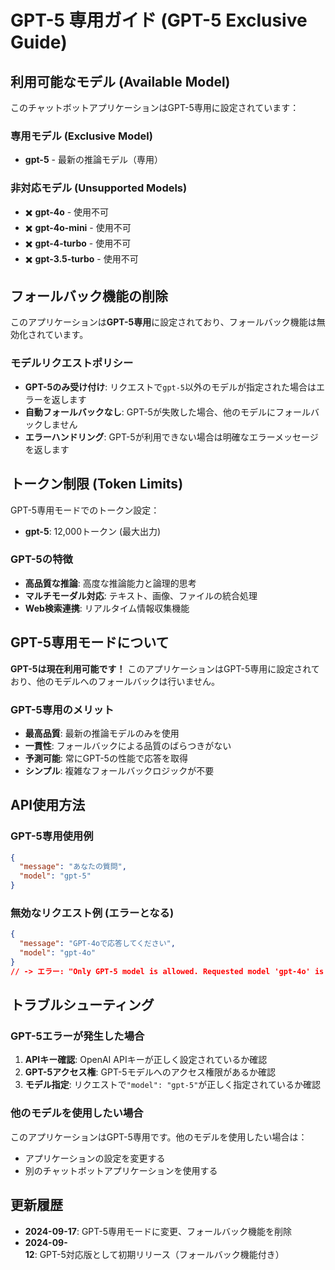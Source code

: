 # GPT-5 専用ガイド (GPT-5 Exclusive Guide)

## 利用可能なモデル (Available Model)

このチャットボットアプリケーションはGPT-5専用に設定されています：

### 専用モデル (Exclusive Model)
- **gpt-5** - 最新の推論モデル（専用）

### 非対応モデル (Unsupported Models)
- ✖️ **gpt-4o** - 使用不可
- ✖️ **gpt-4o-mini** - 使用不可
- ✖️ **gpt-4-turbo** - 使用不可
- ✖️ **gpt-3.5-turbo** - 使用不可

## フォールバック機能の削除

このアプリケーションは**GPT-5専用**に設定されており、フォールバック機能は無効化されています。

### モデルリクエストポリシー
- **GPT-5のみ受け付け**: リクエストで`gpt-5`以外のモデルが指定された場合はエラーを返します
- **自動フォールバックなし**: GPT-5が失敗した場合、他のモデルにフォールバックしません
- **エラーハンドリング**: GPT-5が利用できない場合は明確なエラーメッセージを返します

## トークン制限 (Token Limits)

GPT-5専用モードでのトークン設定：

- **gpt-5**: 12,000トークン (最大出力)

### GPT-5の特徴
- **高品質な推論**: 高度な推論能力と論理的思考
- **マルチモーダル対応**: テキスト、画像、ファイルの統合処理
- **Web検索連携**: リアルタイム情報収集機能

## GPT-5専用モードについて

**GPT-5は現在利用可能です！** このアプリケーションはGPT-5専用に設定されており、他のモデルへのフォールバックは行いません。

### GPT-5専用のメリット
- **最高品質**: 最新の推論モデルのみを使用
- **一貫性**: フォールバックによる品質のばらつきがない
- **予測可能**: 常にGPT-5の性能で応答を取得
- **シンプル**: 複雑なフォールバックロジックが不要

## API使用方法

### GPT-5専用使用例
```json
{
  "message": "あなたの質問",
  "model": "gpt-5"
}
```

### 無効なリクエスト例 (エラーとなる)
```json
{
  "message": "GPT-4oで応答してください",
  "model": "gpt-4o"
}
// -> エラー: "Only GPT-5 model is allowed. Requested model 'gpt-4o' is not supported."
```

## トラブルシューティング

### GPT-5エラーが発生した場合
1. **APIキー確認**: OpenAI APIキーが正しく設定されているか確認
2. **GPT-5アクセス権**: GPT-5モデルへのアクセス権限があるか確認
3. **モデル指定**: リクエストで`"model": "gpt-5"`が正しく指定されているか確認

### 他のモデルを使用したい場合
このアプリケーションはGPT-5専用です。他のモデルを使用したい場合は：
- アプリケーションの設定を変更する
- 別のチャットボットアプリケーションを使用する

## 更新履歴

- **2024-09-17**: GPT-5専用モードに変更、フォールバック機能を削除
- **2024-09-12**: GPT-5対応版として初期リリース（フォールバック機能付き）
